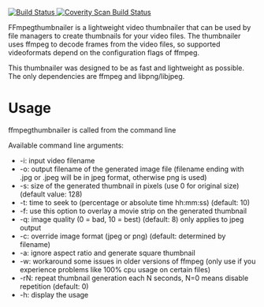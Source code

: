 [![Build Status](https://travis-ci.org/dirkvdb/ffmpegthumbnailer.svg?branch=master)](https://travis-ci.org/dirkvdb/ffmpegthumbnailer)<a href="https://scan.coverity.com/projects/5008">
  <img alt="Coverity Scan Build Status"
       src="https://scan.coverity.com/projects/5008/badge.svg"/>
</a>

FFmpegthumbnailer is a lightweight video thumbnailer that can be used by file
managers to create thumbnails for your video files. The thumbnailer uses ffmpeg
to decode frames from the video files, so supported videoformats depend on the
configuration flags of ffmpeg.

This thumbnailer was designed to be as fast and lightweight as possible. The
only dependencies are ffmpeg and libpng/libjpeg.

# Usage #
ffmpegthumbnailer is called from the command line

Available command line arguments:
  * -i: input video filename
  * -o: output filename of the generated image file (filename ending with .jpg or .jpeg will be in jpeg format, otherwise png is used)
  * -s: size of the generated thumbnail in pixels (use 0 for original size) (default value: 128)
  * -t: time to seek to (percentage or absolute time hh:mm:ss) (default: 10)
  * -f: use this option to overlay a movie strip on the generated thumbnail
  * -q: image quality (0 = bad, 10 = best) (default: 8) only applies to jpeg output
  * -c: override image format (jpeg or png) (default: determined by filename)
  * -a: ignore aspect ratio and generate square thumbnail
  * -w: workaround some issues in older versions of ffmpeg (only use if you experience problems like 100% cpu usage on certain files)
  * -rN: repeat thumbnail generation each N seconds, N=0 means disable repetition (default: 0)
  * -h: display the usage

